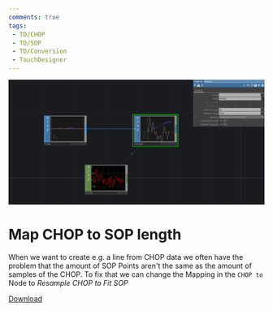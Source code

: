 ```yaml
---
comments: true
tags:
 - TD/CHOP
 - TD/SOP
 - TD/Conversion
 - TouchDesigner
---
```


![Map CHOP to SOP length](./img/MapCHOPtoSOPLength.png)
# Map CHOP to SOP length

When we want to create e.g. a line from CHOP data we often have the problem that the amount of SOP Points aren't the same as the amount of samples of the CHOP. To fix that we can change the Mapping in the `CHOP to` Node to *Resample CHOP to Fit SOP*

[Download](./files/MapCHOPtoSOPLength.tox)    
